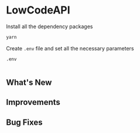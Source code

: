 # LowCodeAPI

Install all the dependency packages

```markdown
yarn
```

Create `.env` file and set all the necessary parameters

```markdown
.env
```

```javascript


```

## What's New

## Improvements

## Bug Fixes

